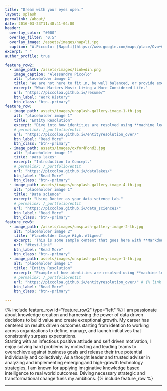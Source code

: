 ```yaml
---
title: "Dream with your eyes open."
layout: splash
permalink: /about/
date: 2016-03-23T11:48:41-04:00
header:
  overlay_color: "#000"
  overlay_filter: "0.5"
  overlay_image: /assets/images/napoli.jpg
  caption: "A.Piccolo: [Napoli](https://www.google.com/maps/place/Ovo+Castle/@40.8283157,14.2476044,14.16z/data=!4m13!1m7!3m6!1s0x0:0x0!2zNDDCsDUxJzA2LjQiTiAxNMKwMTYnMDUuMyJF!3b1!8m2!3d40.8517746!4d14.2681244!3m4!1s0x133b09ac26357211:0x970c840bd5800ad!8m2!3d40.828314!4d14.2476046)"
excerpt: " "
author_profile: true

feature_row2:
  - image_path: /assets/images/linkedin.png
    image_caption: "Alessandro Piccolo"
    alt: "placeholder image 2"
    title: "We are not here to fit in, be well balanced, or provide exempla for others. We are here to be eccentric, different, perhaps strange, perhaps merely to add our small piece, our little clunky, chunky selves, to the great mosaic of being. As the gods intended, we are here to become more and more ourselves."
    excerpt: "What Matters Most: Living a More Considered Life."
    url: "https://piccoloa.github.io/resume/"
    btn_label: "Work History"
    btn_class: "btn--primary"
feature_row:
  - image_path: assets/images/unsplash-gallery-image-1-th.jpg
    alt: "placeholder image 1"
    title: "Entity Resolution"
    excerpt: "Dive into how identities are resolved using **machine learning**."
    # permalink: /_portfolio/entit
    url: "https://piccoloa.github.io/entityresolution_over/"
    btn_label: "Read More"
    btn_class: "btn--primary"
  - image_path: assets/images/oxfordPond2.jpg
    alt: "placeholder image 1"
    title: "Data lakes"
    excerpt: "Introduction to Concept."
    # permalink: /_portfolio/entit
    url: "https://piccoloa.github.io/datalakes/"
    btn_label: "Read More"
    btn_class: "btn--primary"
  - image_path: assets/images/unsplash-gallery-image-4-th.jpg
    alt: "placeholder image 1"
    title: "Data science"
    excerpt: "Using Docker as your data science Lab."
    # permalink: /_portfolio/entit
    url: "https://piccoloa.github.io/data_science1/"
    btn_label: "Read More"
    btn_class: "btn--primary"
feature_row3:
  - image_path: /assets/images/unsplash-gallery-image-2-th.jpg
    alt: "placeholder image 2"
    title: "Placeholder Image Right Aligned"
    excerpt: 'This is some sample content that goes here with **Markdown** formatting. Right aligned with `type="right"`'
    url: "#test-link"
    btn_label: "Read More"
    btn_class: "btn--primary"
  - image_path: assets/images/unsplash-gallery-image-1-th.jpg
    alt: "placeholder image 1"
    title: "Entity Resolution"
    excerpt: "Example of how identities are resolved using **machine learning**."
    # permalink: /_portfolio/entit
    url: "https://piccoloa.github.io/entityresolution_over/" # {% link _portfolio/entity-resolution.md %} #"/0.0.0.0:4000/entityresolution_over"
    btn_label: "Read More"
    btn_class: "btn--primary"

---
```

{% include feature_row id="feature_row2" type="left" %}
I am passionate about knowledge creation and harnessing the power of data driven decisions to build value and create exceptional growth. My career has centered on results driven outcomes starting from ideation to working across organizations to define, manage, and launch initiatives that consistently surpass expectations.  
Starting with an infectious positive attitude and self driven motivation, I enjoy solving hard problems by motivating and leading teams to overachieve against business goals and release their true potential individually and collectively. As a thought leader and trusted adviser in analyzing and implementing emerging and high-growth technology strategies, I am known for applying imaginative knowledge based intelligence to real world outcomes.
Driving necessary strategic and transformational change fuels my ambitions.
{% include feature_row %}


---
